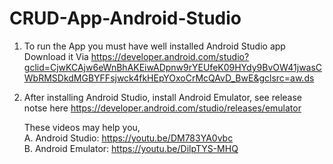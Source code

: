# CRUD-App-Android-Studio
1. To run the App you must have well installed Android Studio app
Download it Via https://developer.android.com/studio?gclid=CjwKCAjw6eWnBhAKEiwADpnw9rYEUfeK09HYdy9BvOW41jwasCWbRMSDkdMGBYFFsjwck4fkHEpYOxoCrMcQAvD_BwE&gclsrc=aw.ds

2. After installing Android Studio, install Android Emulator, see release notse here https://developer.android.com/studio/releases/emulator

   These videos may help you,                                  
   A. Android Studio: https://youtu.be/DM783YA0vbc                                                                                              
   B. Android Emulator: https://youtu.be/DilpTYS-MHQ
